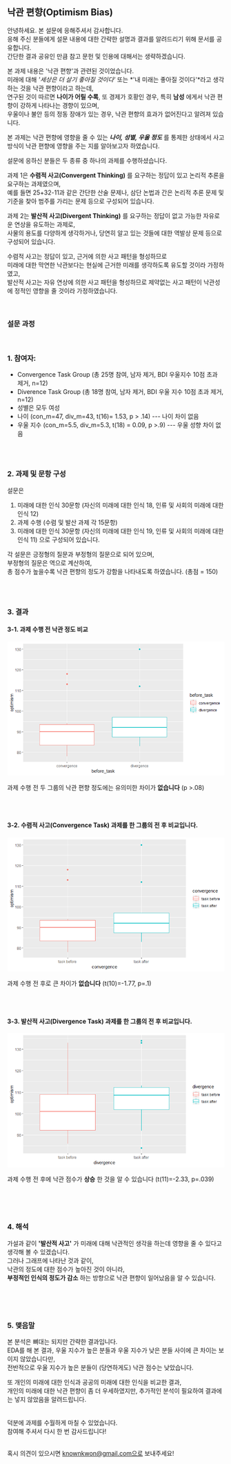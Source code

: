 ## 낙관 편향(Optimism Bias)

안녕하세요. 본 설문에 응해주셔서 감사합니다. <br>
응해 주신 분들에게 설문 내용에 대한 간략한 설명과 결과를 알려드리기 위해 문서를 공유합니다. <br>
간단한 결과 공유인 만큼 참고 문헌 및 인용에 대해서는 생략하겠습니다. 

본 과제 내용은 '낙관 편향'과 관련된 것이었습니다. <br>
미래에 대해 *'세상은 더 살기 좋아질 것이다'* 또는 *'내 미래는 좋아질 것이다'*라고 생각하는 것을 낙관 편향이라고 하는데, <br>
연구된 것이 따르면 __나이가 어릴 수록__, 또 경제가 호황인 경우, 특히 **남성** 에게서 낙관 편향이 강하게 나타나는 경향이 있으며,<br> 
우울이나 불안 등의 정동 장애가 있는 경우, 낙관 편향의 효과가 없어진다고 알려져 있습니다. 

본 과제는 낙관 편향에 영향을 줄 수 있는 **_나이, 성별, 우울 정도_** 를 통제한 상태에서 사고 방식이 낙관 편향에 영향을 주는 지를 
알아보고자 하였습니다. 

설문에 응하신 분들은 두 종류 중 하나의 과제를 수행하셨습니다. 

과제 1은 __수렴적 사고(Convergent Thinking)__ 를 요구하는 정답이 있고 논리적 추론을 요구하는 과제였으며, <br>
예를 들면 25+32-11과 같은 간단한 산술 문제나, 삼단 논법과 간은 논리적 추론 문제 및 기준을 찾아 범주를 가리는 문제 등으로 구성되어 있습니다. 

과제 2는 __발산적 사고(Divergent Thinking)__ 를 요구하는 정답이 없고 가능한 자유로운 연상을 유도하는 과제로, <br>
사물의 용도를 다양하게 생각하거나, 당연히 알고 있는 것들에 대한 역발상 문제 등으로 구성되어 있습니다. 

수렴적 사고는 정답이 있고, 근거에 의한 사고 패턴을 형성하므로 <br>
미래에 대한 막연한 낙관보다는 현실에 근거한 미래를 생각하도록 유도할 것이라 가정하였고, <br>
발산적 사고는 자유 연상에 의한 사고 패턴을 형성하므로 제약없는 사고 패턴이 낙관성에 정적인 영향을 줄 것이라 가정하였습니다. 


<br>

### 설문 과정 ###
<br>

### 1. 참여자: ###
* Convergence Task Group (총 25명 참여, 남자 제거, BDI 우울지수 10점 초과 제거, n=12) <br>
* Diverence Task Group (총 18명 참여, 남자 제거, BDI 우울 지수 10점 초과 제거, n=12)<br>
* 성별은 모두 여성
* 나이 (con_m=47, div_m=43, t(16)= 1.53, p > .14) --- 나이 차이 없음 <br>
* 우울 지수 (con_m=5.5, div_m=5.3, t(18) = 0.09, p >.9) --- 우울 성향 차이 없음 


<br>
<br>

### 2. 과제 및 문항 구성 ###
설문은 
1. 미래에 대한 인식 30문항 (자신의 미래에 대한 인식 18, 인류 및 사회의 미래에 대한 인식 12)
2. 과제 수행 (수렴 및 발산 과제 각 15문항)
3. 미래에 대한 인식 30문항 (자신의 미래에 대한 인식 19, 인류 및 사회의 미래에 대한 인식 11)
으로 구성되어 있습니다. 

각 설문은 긍정형의 질문과 부정형의 질문으로 되어 있으며, <br>
부정형의 질문은 역으로 계산하여, <br>
총 점수가 높을수록 낙관 편향의 정도가 강함을 나타내도록 하였습니다. (총점 = 150) 


<br>
<br>

### 3. 결과 ###

#### 3-1. 과제 수행 전 낙관 정도 비교 ####


<img src="before task.png">

과제 수행 전 두 그룹의 낙관 편향 정도에는 유의미한 차이가 __없습니다__ (p >.08) 

<br>
<br>

#### 3-2. 수렴적 사고(Convergence Task) 과제를 한 그룹의 전 후 비교입니다. ####
<img src="con_tot.png">


과제 수행 전 후로 큰 차이가 __없습니다__ (t(10)=-1.77, p=.1) 

<br>
<br>


#### 3-3. 발산적 사고(Divergence Task) 과제를 한 그룹의 전 후 비교입니다. ####
<img src='div_tot.png'>

과제 수행 전 후에 낙관 점수가 __상승__ 한 것을 알 수 있습니다 (t(11)=-2.33, p=.039)

<br>
<br>
<br>

### 4. 해석 ### 

가설과 같이 __'발산적 사고'__ 가 미래에 대해 낙관적인 생각을 하는데 영향을 줄 수 있다고 생각해 볼 수 있겠습니다. <br>
그러나 그래프에 나타난 것과 같이, <br>
낙관의 정도에 대한 점수가 높아진 것이 아니라, <br>
**부정적인 인식의 정도가 감소** 하는 방향으로 낙관 편향이 일어났음을 알 수 있습니다. 

<br>
<br>
<br>


### 5. 맺음말 ###

본 분석은 뼈대는 되지만 간략한 결과입니다. <br>
EDA를 해 본 결과, 우울 지수가 높은 분들과 우울 지수가 낮은 분들 사이에 큰 차이는 보이지 않았습니다만, <br>
전반적으로 우울 지수가 높은 분들이 (당연하게도) 낙관 점수는 낮았습니다. <br>

또 개인의 미래에 대한 인식과 공공의 미래에 대한 인식을 비교한 결과, <br>
개인의 미래에 대한 낙관 편향이 좀 더 우세하였지만, 추가적인 분석이 필요하여 결과에는 넣지 않았음을 알려드립니다. <br>
<br>
<br>
덕분에 과제를 수월하게 마칠 수 있었습니다. <br>
참여해 주셔서 다시 한 번 감사드립니다!<br>
<br>


혹시 의견이 있으시면 knownkwon@gmail.com으로 보내주세요!





<br>


